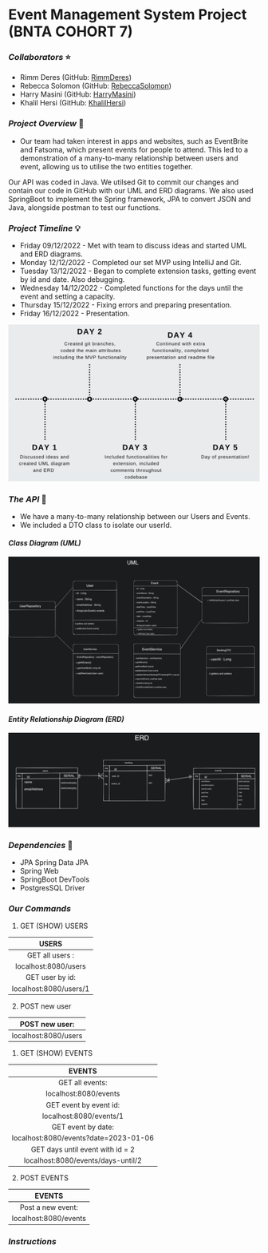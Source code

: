 # **Event Management System Project (BNTA COHORT 7)**

### ***Collaborators*** ⭐
- Rimm Deres (GitHub: [RimmDeres](https://github.com/rimmderes))
- Rebecca Solomon (GitHub: [RebeccaSolomon](https://github.com/rebeccasolomon446))
- Harry Masini (GitHub: [HarryMasini](https://github.com/harry101101))
- Khalil Hersi (GitHub: [KhalilHersi](https://github.com/Crossreference16))

### ***Project Overview*** 🚀

- Our team had taken interest in apps and websites, such as EventBrite and Fatsoma, which present events for people to attend. This led to a demonstration of a many-to-many relationship between users and event, allowing us to utilise the two entities together.

Our API was coded in Java. We utilsed Git to commit our changes and contain our code in GitHub with our UML and ERD diagrams. We also used SpringBoot to implement the Spring framework, JPA to convert JSON and Java, alongside postman to test our functions.

### ***Project Timeline*** 💡

- Friday 09/12/2022 - Met with team to discuss ideas and started UML and ERD diagrams.
- Monday 12/12/2022 - Completed our set MVP using IntelliJ and Git.
- Tuesday 13/12/2022 - Began to complete extension tasks, getting event by id and date. Also debugging.
- Wednesday 14/12/2022 - Completed functions for the days until the event and setting a capacity.
- Thursday 15/12/2022 - Fixing errors and preparing presentation.
- Friday 16/12/2022 - Presentation.

<img src = ./diagrams1/project_overview.png>

### ***The API*** 💎

- We have a many-to-many relationship between our Users and Events.
- We included a DTO class to isolate our userId.

#### ***Class Diagram (UML)***
<img src= ./diagrams1/UML.png>


#### ***Entity Relationship Diagram (ERD)***

<img src= ./diagrams1/ERD.png>

### ***Dependencies*** 🫡

- JPA Spring Data JPA
- Spring Web
- SpringBoot DevTools
- PostgresSQL Driver

### ***Our Commands***

1. GET (SHOW) USERS

| USERS |
| :---:
| GET all users :
| localhost:8080/users
| GET user by id: 
| localhost:8080/users/1 |  

2. POST new user

| POST new user: |
| :---: |
| localhost:8080/users |  

1. GET (SHOW) EVENTS

| EVENTS |
| :---:   
| GET all events: |
| localhost:8080/events |
| GET event by event id: |
| localhost:8080/events/1 |
| GET event by date: |
| localhost:8080/events?date=2023-01-06 |
| GET days until event with id = 2|
| localhost:8080/events/days-until/2 |

2. POST EVENTS

| EVENTS |
|  :---: 
| Post a new event: |
| localhost:8080/events |






### ***Instructions*** 

